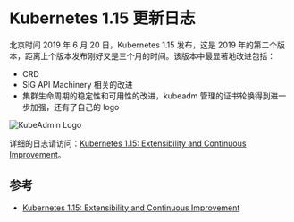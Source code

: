 # Kubernetes 1.15 更新日志

北京时间 2019 年 6 月 20 日，Kubernetes 1.15 发布，这是 2019 年的第二个版本，距离上个版本发布刚好又是三个月的时间。该版本中最显著地改进包括：

- CRD
- SIG API Machinery 相关的改进
- 集群生命周期的稳定性和可用性的改进，kubeadm 管理的证书轮换得到进一步加强，还有了自己的 logo

![KubeAdmin Logo](https://d33wubrfki0l68.cloudfront.net/285b361256db9bb624c22ff9cd32557b4bc61aba/759c7/images/blog/2019-06-19-kubernetes-1-15-release-announcement/kubeadm-logo.png)

详细的日志请访问：[Kubernetes 1.15: Extensibility and Continuous Improvement](https://kubernetes.io/blog/2019/06/19/kubernetes-1-15-release-announcement/)。

## 参考

- [Kubernetes 1.15: Extensibility and Continuous Improvement](https://kubernetes.io/blog/2019/06/19/kubernetes-1-15-release-announcement/)
